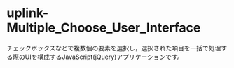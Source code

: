 # uplink-Multiple_Choose_User_Interface

チェックボックスなどで複数個の要素を選択し，選択された項目を一括で処理する際のUIを構成するJavaScript(jQuery)アプリケーションです。
